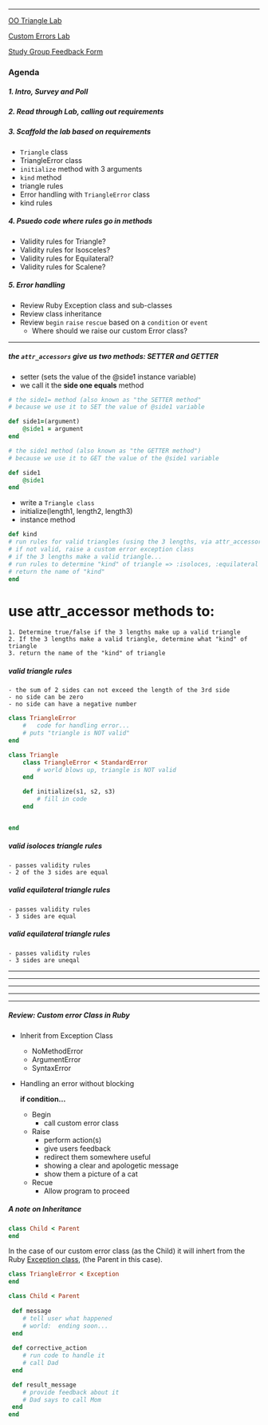 
---
[OO Triangle Lab](https://learn.co/tracks/full-stack-web-development-v4/object-oriented-ruby/metaprogramming/oo-triangle)

[Custom Errors Lab](https://learn.co/tracks/full-stack-web-development-v4/object-oriented-ruby/metaprogramming/custom-errors)

[Study Group Feedback Form](https://theflatironschool.typeform.com/to/jMLdwE)

### Agenda
##### 1. Intro, Survey and Poll
##### 2. Read through Lab, calling out requirements
##### 3. Scaffold the lab based on requirements

- `Triangle` class
- TriangleError class
- `initialize` method with 3 arguments
- `kind` method
- triangle rules
- Error handling with `TriangleError` class
- kind rules

##### 4. Psuedo code where rules go in methods

- Validity rules for Triangle?
- Validity rules for Isosceles?
- Validity rules for Equilateral?
- Validity rules for Scalene?

##### 5. Error handling
- Review Ruby Exception class and sub-classes
- Review class inheritance
- Review `begin` `raise` `rescue` based on a `condition` or `event`
	- Where should we raise our custom Error class?


---


##### the `attr_accessors` give us two methods: SETTER and GETTER
- setter (sets the value of the @side1 instance variable)
- we call it the **side one equals** method

```ruby 
# the side1= method (also known as "the SETTER method" 
# because we use it to SET the value of @side1 variable

def side1=(argument)
	@side1 = argument
end
```

```ruby
# the side1 method (also known as "the GETTER method")
# because we use it to GET the value of the @side1 variable

def side1
	@side1
end
```
 

- write a `Triangle class`
- initialize(length1, length2, length3)
- instance method 

```ruby
def kind
# run rules for valid triangles (using the 3 lengths, via attr_accessor methods)
# if not valid, raise a custom error exception class
# if the 3 lengths make a valid triangle...
# run rules to determine "kind" of triangle => :isoloces, :equilateral or :scalene
# return the name of "kind"
end
```

# use attr_accessor methods to:
	1. Determine true/false if the 3 lengths make up a valid triangle
	2. If the 3 lengths make a valid triangle, determine what "kind" of triangle
	3. return the name of the "kind" of triangle


##### valid triangle rules
	- the sum of 2 sides can not exceed the length of the 3rd side
	- no side can be zero
	- no side can have a negative number

```ruby
class TriangleError
	#	code for handling error...
	# puts "triangle is NOT valid"
end
```

```ruby
class Triangle
	class TriangleError < StandardError
		# world blows up, triangle is NOT valid
	end

	def initialize(s1, s2, s3)
		# fill in code
	end


end
```

##### valid isoloces triangle rules
	- passes validity rules
	- 2 of the 3 sides are equal

##### valid equilateral triangle rules
	- passes validity rules
	- 3 sides are equal

##### valid equilateral triangle rules
	- passes validity rules
	- 3 sides are uneqal




---
---
---
---
---

##### Review: Custom error Class in Ruby
- Inherit from Exception Class
	- NoMethodError
	- ArgumentError
	- SyntaxError

- Handling an error without blocking

	**if condition...**
	- Begin
		- call custom error class
	- Raise
		- perform action(s) 
		- give users feedback
		- redirect them somewhere useful
		- showing a clear and apologetic message
		- show them a picture of a cat
	- Recue
		- Allow program to proceed

##### A note on Inheritance
```ruby
class Child < Parent
end
```

In the case of our custom error class (as the Child) it will inhert from the Ruby [Exception class](https://ruby-doc.org/core-2.2.0/Exception.html), (the Parent in this case).

```ruby
class TriangleError < Exception
end
```

```ruby
class Child < Parent
	
 def message
	# tell user what happened
	# world:  ending soon...
 end 
 
 def corrective_action
	# run code to handle it
	# call Dad
 end 

 def result_message
	# provide feedback about it
	# Dad says to call Mom
 end
end
```